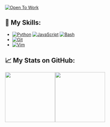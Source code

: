 [![Open To Work](https://img.shields.io/badge/OpenToWork-YES-green?style=flat&logo=gravatar&logoColor=white)]()


## :wrench: My Skills:
* [![Python](https://img.shields.io/badge/Language-Python_3-yellow?style=flat&logo=Python&logoColor=white)](https://github.com/Bully47?tab=repositories&q=&type=&language=python)
[![JavaScript](https://img.shields.io/badge/Language-JavaScript-yellow?style=flat&logo=JavaScript&logoColor=white)](https://github.com/Bully47?tab=repositories&q=&type=&language=javascript)
[![Bash](https://img.shields.io/badge/Language-Bash-yellow?style=flat&logo=bash&logoColor=white)](https://github.com/Bully47?tab=repositories&q=&type=&language=Bash)
* [![Git](https://img.shields.io/badge/VCS-Git-black?style=flat&logo=git&logoColor=white)](https://git-scm.com/)
* [![Vim](https://img.shields.io/badge/IDE-Vim-white?style=flat&logo=vim&logoColor=white)](https://www.vim.org/)



## :chart_with_upwards_trend: My Stats on GitHub:
<a href="https://github.com/Bully47?tab=repositories"><img height="165px" src="https://github-readme-stats.vercel.app/api?username=Bully47&count_private=true&include_all_commits=true&theme=algolia&show_icons=true" /><!-- wi*quL3fcV --><img height="165px" src="https://github-readme-stats.vercel.app/api/top-langs/?username=Bully47&layout=compact&theme=algolia" /></a>
